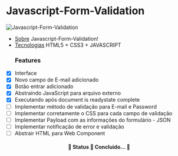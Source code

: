# Javascript-Form-Validation

![Javascript-Form-Validation](https://media.giphy.com/media/F3UIJRQxtI2y2M3ssj/giphy.gif)

<!--ts-->

- [Sobre](#Sobre)
  Javascript-Form-Validation!
- [Tecnologias](#tecnologias)
  HTML5 + CSS3 + JAVASCRIPT
  ### Features

* [x] Interface
* [x] Novo campo de E-mail adicionado
* [x] Botão entrar adicionado
* [x] Abstraindo JavaScript para arquivo externo
* [x] Executando após document is readystate complete
* [ ] Implementar método de validação para E-mail e Password
* [ ] Implementar corretamente o CSS para cada campo de validação
* [ ] Implementar Payload com as informações do formulário - JSON
* [ ] Implementar notificação de error e validação
* [ ] Abstrair HTML para Web Component

<h4 align="center"> 
	🚧  Status 🚀 Concluido...  🚧
</h4>
